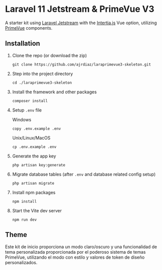 # Laravel 11 Jetstream & PrimeVue V3
A starter kit using [Laravel Jetstream](https://jetstream.laravel.com/introduction.html) with the [Intertia.js](https://inertiajs.com/) Vue option, utilizing [PrimeVue](https://primevue.org/) components.

## Installation 
1. Clone the repo (or download the zip)
   ```
   git clone https://github.com/ajrdiaz/laraprimevue3-skeleton.git
   ```

2. Step into the project directory
   ```
   cd ./laraprimevue3-skeleton
   ```

3. Install the framework and other packages
   ```
   composer install
   ```

3. Setup `.env` file

   Windows
   ```
   copy .env.example .env
   ```
   Unix/Linux/MacOS
   ```
   cp .env.example .env
   ```

4. Generate the app key
   ```
   php artisan key:generate
   ```

5. Migrate database tables (after `.env` and database related config setup)
   ```
   php artisan migrate
   ```

6. Install npm packages
   ```
   npm install
   ```

7. Start the Vite dev server
   ```
   npm run dev
   ```

## Theme
Este kit de inicio proporciona un modo claro/oscuro y una funcionalidad de tema personalizada proporcionada por el poderoso sistema de temas PrimeVue, utilizando el modo con estilo y valores de token de diseño personalizados.
